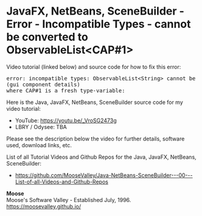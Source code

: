 # JavaFX, NetBeans, SceneBuilder - Error - Incompatible Types - cannot be converted to ObservableList&lt;CAP#1&gt;

Video tutorial (linked below) and source code for how to fix this error:

<pre>
error: incompatible types: ObservableList&lt;String&gt; cannot be converted to ObservableList&lt;CAP#1&gt;
(gui component details)
where CAP#1 is a fresh type-variable:
</pre>

Here is the Java, JavaFX, NetBeans, SceneBuilder source code for my video tutorial:
* YouTube: https://youtu.be/_VroSG2473g
* LBRY / Odysee: TBA

Please see the description below the video for further details, software used, download links, etc.

List of all Tutorial Videos and Github Repos for the Java, JavaFX, NetBeans, SceneBuilder:
* https://github.com/MooseValley/Java-NetBeans-SceneBuilder---00---List-of-all-Videos-and-Github-Repos

**Moose**
<br>Moose's Software Valley - Established July, 1996.
<br>https://moosevalley.github.io/


